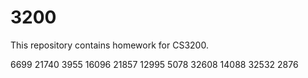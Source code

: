 # 3200
This repository contains homework for CS3200.

6699
21740
3955
16096
21857
12995
5078
32608
14088
32532
2876

